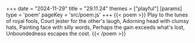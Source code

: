 +++
date = "2024-11-29"
title = "29.11.24"
themes = ["playful"]
[params]
  type = 'poem'
  pageKey = 'src/poem.js'
+++
{{< poem >}}
Play to the tunes of royal fools,
Court jester for the other's laugh,
Adorning head with clumsy hats,
Painting face with silly words,
Perhaps the gain exceeds what's lost,
Unboundedness escapes the cost.
{{< /poem >}}